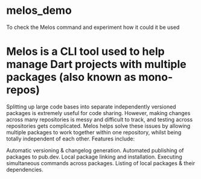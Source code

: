 # melos_demo
To check the Melos command and experiment how it could it be used


# Melos is a CLI tool used to help manage Dart projects with multiple packages (also known as mono-repos)

Splitting up large code bases into separate independently versioned packages is extremely useful for code sharing. However, making changes across many repositories is messy and difficult to track, and testing across repositories gets complicated. Melos helps solve these issues by allowing multiple packages to work together within one repository, whilst being totally independent of each other. Features include:

Automatic versioning & changelog generation.
Automated publishing of packages to pub.dev.
Local package linking and installation.
Executing simultaneous commands across packages.
Listing of local packages & their dependencies.
